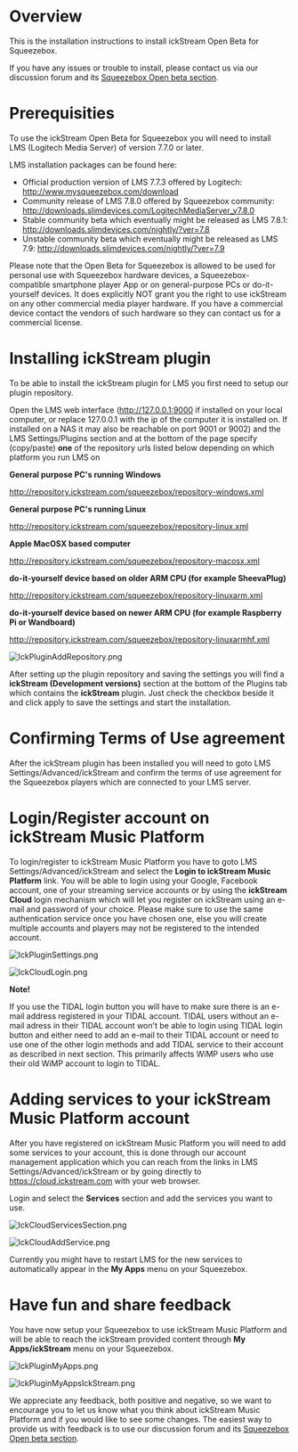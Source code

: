# Overview

This is the installation instructions to install ickStream Open Beta for
Squeezebox.

If you have any issues or trouble to install, please contact us via our
discussion forum and its [Squeezebox Open beta
section](http://forum.ickstream.com/viewforum.php?f=11).

# Prerequisities

To use the ickStream Open Beta for Squeezebox you will need to install
LMS (Logitech Media Server) of version 7.7.0 or later.

LMS installation packages can be found here:

  - Official production version of LMS 7.7.3 offered by Logitech:
    <http://www.mysqueezebox.com/download>
  - Community release of LMS 7.8.0 offered by Squeezebox community:
    <http://downloads.slimdevices.com/LogitechMediaServer_v7.8.0>
  - Stable community beta which eventually might be released as LMS
    7.8.1: <http://downloads.slimdevices.com/nightly/?ver=7.8>
  - Unstable community beta which eventually might be released as LMS
    7.9: <http://downloads.slimdevices.com/nightly/?ver=7.9>

Please note that the Open Beta for Squeezebox is allowed to be used for
personal use with Squeezebox hardware devices, a Squeezebox-compatible
smartphone player App or on general-purpose PCs or do-it-yourself
devices. It does explicitly NOT grant you the right to use ickStream on
any other commercial media player hardware. If you have a commercial
device contact the vendors of such hardware so they can contact us for a
commercial license.

# Installing ickStream plugin

To be able to install the ickStream plugin for LMS you first need to
setup our plugin repository.

Open the LMS web interface (http://127.0.0.1:9000 if installed on your
local computer, or replace 127.0.0.1 with the ip of the computer it is
installed on. If installed on a NAS it may also be reachable on port
9001 or 9002) and the LMS Settings/Plugins section and at the bottom of
the page specify (copy/paste) **one** of the repository urls listed
below depending on which platform you run LMS on

**General purpose PC's running Windows**

<http://repository.ickstream.com/squeezebox/repository-windows.xml>

**General purpose PC's running Linux**

<http://repository.ickstream.com/squeezebox/repository-linux.xml>

**Apple MacOSX based computer**

<http://repository.ickstream.com/squeezebox/repository-macosx.xml>

**do-it-yourself device based on older ARM CPU (for example
SheevaPlug)**

<http://repository.ickstream.com/squeezebox/repository-linuxarm.xml>

**do-it-yourself device based on newer ARM CPU (for example Raspberry Pi
or Wandboard)**

<http://repository.ickstream.com/squeezebox/repository-linuxarmhf.xml>

![IckPluginAddRepository.png](IckPluginAddRepository.png
"IckPluginAddRepository.png")

After setting up the plugin repository and saving the settings you will
find a **ickStream (Development versions)** section at the bottom of the
Plugins tab which contains the **ickStream** plugin. Just check the
checkbox beside it and click apply to save the settings and start the
installation.

# Confirming Terms of Use agreement

After the ickStream plugin has been installed you will need to goto LMS
Settings/Advanced/ickStream and confirm the terms of use agreement for
the Squeezebox players which are connected to your LMS server.

# Login/Register account on ickStream Music Platform

To login/register to ickStream Music Platform you have to goto LMS
Settings/Advanced/ickStream and select the **Login to ickStream Music
Platform** link. You will be able to login using your Google, Facebook
account, one of your streaming service accounts or by using the
**ickStream Cloud** login mechanism which will let you register on
ickStream using an e-mail and password of your choice. Please make sure
to use the same authentication service once you have chosen one, else
you will create multiple accounts and players may not be registered to
the intended account.

![IckPluginSettings.png](IckPluginSettings.png "IckPluginSettings.png")

![IckCloudLogin.png](IckCloudLogin.png "IckCloudLogin.png")

**Note\!**

If you use the TIDAL login button you will have to make sure there is an
e-mail address registered in your TIDAL account. TIDAL users without an
e-mail adress in their TIDAL account won't be able to login using TIDAL
login button and either need to add an e-mail to their TIDAL account or
need to use one of the other login methods and add TIDAL service to
their account as described in next section. This primarily affects WiMP
users who use their old WiMP account to login to TIDAL.

# Adding services to your ickStream Music Platform account

After you have registered on ickStream Music Platform you will need to
add some services to your account, this is done through our account
management application which you can reach from the links in LMS
Settings/Advanced/ickStream or by going directly to
<https://cloud.ickstream.com> with your web browser.

Login and select the **Services** section and add the services you want
to use.

![IckCloudServicesSection.png](IckCloudServicesSection.png
"IckCloudServicesSection.png")

![IckCloudAddService.png](IckCloudAddService.png
"IckCloudAddService.png")

Currently you might have to restart LMS for the new services to
automatically appear in the **My Apps** menu on your Squeezebox.

# Have fun and share feedback

You have now setup your Squeezebox to use ickStream Music Platform and
will be able to reach the ickStream provided content through **My
Apps/ickStream** menu on your Squeezebox.

![IckPluginMyApps.png](IckPluginMyApps.png "IckPluginMyApps.png")

![IckPluginMyAppsIckStream.png](IckPluginMyAppsIckStream.png
"IckPluginMyAppsIckStream.png")

We appreciate any feedback, both positive and negative, so we want to
encourage you to let us know what you think about ickStream Music
Platform and if you would like to see some changes. The easiest way to
provide us with feedback is to use our discussion forum and its
[Squeezebox Open beta
section](http://forum.ickstream.com/viewforum.php?f=11).